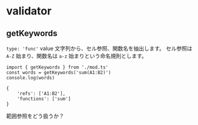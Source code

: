 # validator

## getKeywords
`type: 'func'` value 文字列から、セル参照、関数名を抽出します。
セル参照は `A-Z` 始まり、関数名は `a-z` 始まりという命名規則とします。

```
import { getKeywords } from './mod.ts'
const words = getKeywords('sum(A1:B2)')
console.log(words)
```

```
{
	'refs': ['A1:B2'],
	'functions': ['sum']
}
```

範囲参照をどう扱うか？

##

